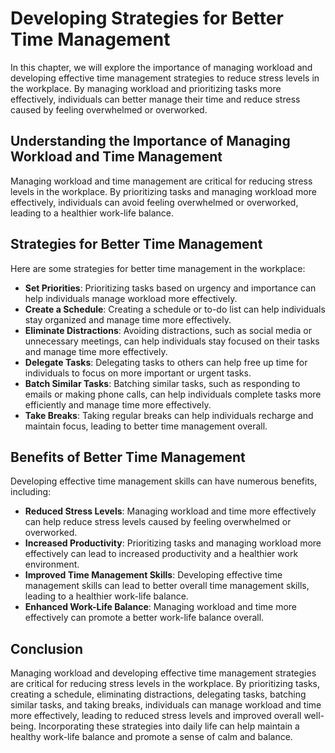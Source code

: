 Developing Strategies for Better Time Management
==================================================================================================

In this chapter, we will explore the importance of managing workload and developing effective time management strategies to reduce stress levels in the workplace. By managing workload and prioritizing tasks more effectively, individuals can better manage their time and reduce stress caused by feeling overwhelmed or overworked.

Understanding the Importance of Managing Workload and Time Management
---------------------------------------------------------------------

Managing workload and time management are critical for reducing stress levels in the workplace. By prioritizing tasks and managing workload more effectively, individuals can avoid feeling overwhelmed or overworked, leading to a healthier work-life balance.

Strategies for Better Time Management
-------------------------------------

Here are some strategies for better time management in the workplace:

* **Set Priorities**: Prioritizing tasks based on urgency and importance can help individuals manage workload more effectively.
* **Create a Schedule**: Creating a schedule or to-do list can help individuals stay organized and manage time more effectively.
* **Eliminate Distractions**: Avoiding distractions, such as social media or unnecessary meetings, can help individuals stay focused on their tasks and manage time more effectively.
* **Delegate Tasks**: Delegating tasks to others can help free up time for individuals to focus on more important or urgent tasks.
* **Batch Similar Tasks**: Batching similar tasks, such as responding to emails or making phone calls, can help individuals complete tasks more efficiently and manage time more effectively.
* **Take Breaks**: Taking regular breaks can help individuals recharge and maintain focus, leading to better time management overall.

Benefits of Better Time Management
----------------------------------

Developing effective time management skills can have numerous benefits, including:

* **Reduced Stress Levels**: Managing workload and time more effectively can help reduce stress levels caused by feeling overwhelmed or overworked.
* **Increased Productivity**: Prioritizing tasks and managing workload more effectively can lead to increased productivity and a healthier work environment.
* **Improved Time Management Skills**: Developing effective time management skills can lead to better overall time management skills, leading to a healthier work-life balance.
* **Enhanced Work-Life Balance**: Managing workload and time more effectively can promote a better work-life balance overall.

Conclusion
----------

Managing workload and developing effective time management strategies are critical for reducing stress levels in the workplace. By prioritizing tasks, creating a schedule, eliminating distractions, delegating tasks, batching similar tasks, and taking breaks, individuals can manage workload and time more effectively, leading to reduced stress levels and improved overall well-being. Incorporating these strategies into daily life can help maintain a healthy work-life balance and promote a sense of calm and balance.
